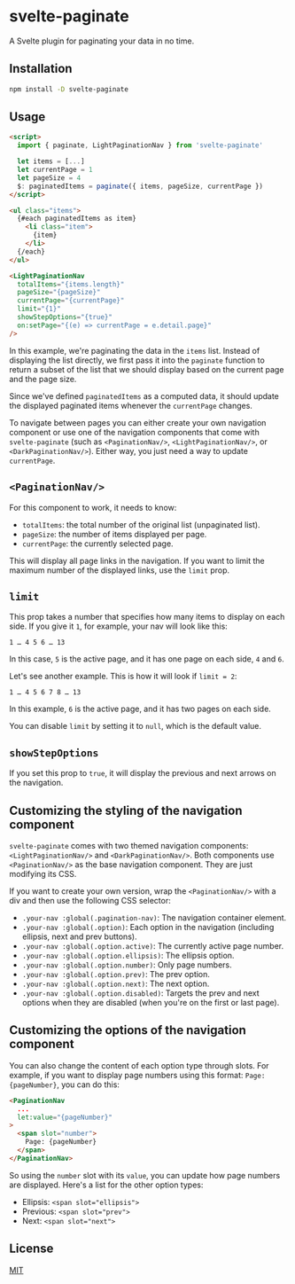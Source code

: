# svelte-paginate

A Svelte plugin for paginating your data in no time.

## Installation

```bash
npm install -D svelte-paginate
```

## Usage

```html
<script>
  import { paginate, LightPaginationNav } from 'svelte-paginate'

  let items = [...]
  let currentPage = 1
  let pageSize = 4
  $: paginatedItems = paginate({ items, pageSize, currentPage })
</script>

<ul class="items">
  {#each paginatedItems as item}
    <li class="item">
      {item}
    </li>
  {/each}
</ul>

<LightPaginationNav
  totalItems="{items.length}"
  pageSize="{pageSize}"
  currentPage="{currentPage}"
  limit="{1}"
  showStepOptions="{true}"
  on:setPage="{(e) => currentPage = e.detail.page}"
/>
```

In this example, we're paginating the data in the `items` list. Instead of displaying the list directly, we first pass it into the `paginate` function to return a subset of the list that we should display based on the current page and the page size.

Since we've defined `paginatedItems` as a computed data, it should update the displayed paginated items whenever the `currentPage` changes.

To navigate between pages you can either create your own navigation component or use one of the navigation components that come with `svelte-paginate` (such as `<PaginationNav/>`, `<LightPaginationNav/>`, or `<DarkPaginationNav/>`). Either way, you just need a way to update `currentPage`.

## `<PaginationNav/>`

For this component to work, it needs to know:
- `totalItems`: the total number of the original list (unpaginated list).
- `pageSize`: the number of items displayed per page.
- `currentPage`: the currently selected page.

This will display all page links in the navigation. If you want to limit the maximum number of the displayed links, use the `limit` prop.

## `limit`

This prop takes a number that specifies how many items to display on each side. If you give it `1`, for example, your nav will look like this:

```
1 … 4 5 6 … 13
```

In this case, `5` is the active page, and it has one page on each side, `4` and `6`.

Let's see another example. This is how it will look if `limit = 2`:

```
1 … 4 5 6 7 8 … 13
```

In this example, `6` is the active page, and it has two pages on each side.

You can disable `limit` by setting it to `null`, which is the default value.

## `showStepOptions`

If you set this prop to `true`, it will display the previous and next arrows on the navigation.

## Customizing the styling of the navigation component

`svelte-paginate` comes with two themed navigation components: `<LightPaginationNav/>` and `<DarkPaginationNav/>`. Both components use `<PaginationNav/>` as the base navigation component. They are just modifying its CSS.

If you want to create your own version, wrap the `<PaginationNav/>` with a div and then use the following CSS selector:

- `.your-nav :global(.pagination-nav)`: The navigation container element.
- `.your-nav :global(.option)`: Each option in the navigation (including ellipsis, next and prev buttons).
- `.your-nav :global(.option.active)`: The currently active page number.
- `.your-nav :global(.option.ellipsis)`: The ellipsis option.
- `.your-nav :global(.option.number)`: Only page numbers.
- `.your-nav :global(.option.prev)`: The prev option.
- `.your-nav :global(.option.next)`: The next option.
- `.your-nav :global(.option.disabled)`: Targets the prev and next options when they are disabled (when you're on the first or last page).

## Customizing the options of the navigation component

You can also change the content of each option type through slots. For example, if you want to display page numbers using this format: `Page: {pageNumber}`, you can do this:

```html
<PaginationNav
  ...
  let:value="{pageNumber}"
>
  <span slot="number">
    Page: {pageNumber}
  </span>
</PaginationNav>
```

So using the `number` slot with its `value`, you can update how page numbers are displayed. Here's a list for the other option types:

- Ellipsis: `<span slot="ellipsis">`
- Previous: `<span slot="prev">`
- Next: `<span slot="next">`


## License

[MIT](http://opensource.org/licenses/MIT)